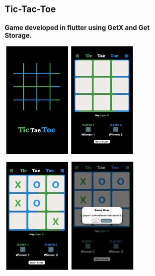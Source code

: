 # Tic-Tac-Toe

<h2>Game developed in flutter using GetX and Get Storage.</h2>

![alt text](https://github.com/weskleydev/tic_tac_toe/blob/main/screenshots/screenshot.png)
